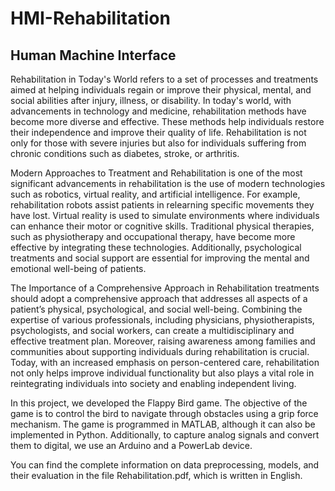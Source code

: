 # HMI-Rehabilitation

## Human Machine Interface

Rehabilitation in Today's World refers to a set of processes and treatments aimed at helping individuals regain or improve their physical, mental, and social abilities after injury, illness, or disability. In today's world, with advancements in technology and medicine, rehabilitation methods have become more diverse and effective. These methods help individuals restore their independence and improve their quality of life. Rehabilitation is not only for those with severe injuries but also for individuals suffering from chronic conditions such as diabetes, stroke, or arthritis.

Modern Approaches to Treatment and Rehabilitation is one of the most significant advancements in rehabilitation is the use of modern technologies such as robotics, virtual reality, and artificial intelligence. For example, rehabilitation robots assist patients in relearning specific movements they have lost. Virtual reality is used to simulate environments where individuals can enhance their motor or cognitive skills. Traditional physical therapies, such as physiotherapy and occupational therapy, have become more effective by integrating these technologies. Additionally, psychological treatments and social support are essential for improving the mental and emotional well-being of patients.

The Importance of a Comprehensive Approach in Rehabilitation treatments should adopt a comprehensive approach that addresses all aspects of a patient’s physical, psychological, and social well-being. Combining the expertise of various professionals, including physicians, physiotherapists, psychologists, and social workers, can create a multidisciplinary and effective treatment plan. Moreover, raising awareness among families and communities about supporting individuals during rehabilitation is crucial. Today, with an increased emphasis on person-centered care, rehabilitation not only helps improve individual functionality but also plays a vital role in reintegrating individuals into society and enabling independent living.

In this project, we developed the Flappy Bird game. The objective of the game is to control the bird to navigate through obstacles using a grip force mechanism. The game is programmed in MATLAB, although it can also be implemented in Python. Additionally, to capture analog signals and convert them to digital, we use an Arduino and a PowerLab device.

You can find the complete information on data preprocessing, models, and their evaluation in the file Rehabilitation.pdf, which is written in English.
